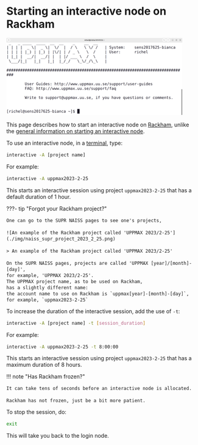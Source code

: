 # Starting an interactive node on Rackham

![Log in to Bianca via a terminal](./img/login_bianca_via_terminal_terminal_462_x_202.png)

This page describes how to start an interactive node on [Rackham](rackham.md),
unlike the [general information on starting an interactive node](start_interactive_node.md).

To use an interactive node, in a [terminal](../software/terminal.md), type:

```bash
interactive -A [project name]
```

For example:

```bash
interactive -A uppmax2023-2-25
```

This starts an interactive session using project `uppmax2023-2-25`
that has a default duration of 1 hour.

???- tip "Forgot your Rackham project?"

    One can go to the SUPR NAISS pages to see one's projects,

    ![An example of the Rackham project called 'UPPMAX 2023/2-25'](./img/naiss_supr_project_2023_2_25.png)

    > An example of the Rackham project called 'UPPMAX 2023/2-25'

    On the SUPR NAISS pages, projects are called 'UPPMAX [year]/[month]-[day]',
    for example, 'UPPMAX 2023/2-25'.
    The UPPMAX project name, as to be used on Rackham,
    has a slightly different name:
    the account name to use on Rackham is `uppmax[year]-[month]-[day]`,
    for example, `uppmax2023-2-25`

To increase the duration of the interactive session,
add the use of `-t`:

```bash
interactive -A [project name] -t [session_duration]
```

For example:

```bash
interactive -A uppmax2023-2-25 -t 8:00:00
```

This starts an interactive session using project `uppmax2023-2-25`
that has a maximum duration of 8 hours.

!!! note "Has Rackham frozen?"

    It can take tens of seconds before an interactive node is allocated.

    Rackham has not frozen, just be a bit more patient.


To stop the session, do:

```bash
exit
```

This will take you back to the login node.
